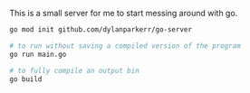 This is a small server for me to start messing around with go.

```bash
go mod init github.com/dylanparkerr/go-server

# to run without saving a compiled version of the program
go run main.go

# to fully compile an output bin
go build

```

